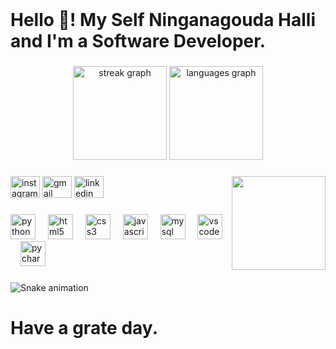 <br clear="both">

<h1 align="left">Hello 👋! My Self Ninganagouda Halli and I'm a Software Developer.</h1>

###

<div align="center">
  <img src="https://streak-stats.demolab.com?user=ningu93&locale=en&mode=weekly&theme=github_dark&hide_border=true&border_radius=0&date_format=[Y ]M j" height="150" alt="streak graph"  />
  <img src="https://github-readme-stats.vercel.app/api/top-langs?username=ningu93&locale=en&hide_title=true&layout=compact&card_width=320&langs_count=5&theme=github_dark&hide_border=true" height="150" alt="languages graph"  />
</div>

###

<img align="right" height="150" src="https://c8.alamy.com/comp/2M1506H/web-development-programmer-and-code-testing-in-augmented-reality-illustration-2M1506H.jpg"  />

###

<div align="left">
  <img src="https://raw.githubusercontent.com/maurodesouza/profile-readme-generator/master/src/assets/icons/social/instagram/default.svg" width="47" height="35" alt="instagram logo"  />
  <img src="https://raw.githubusercontent.com/maurodesouza/profile-readme-generator/master/src/assets/icons/social/gmail/default.svg" width="47" height="35" alt="gmail logo"  />
  <img src="https://raw.githubusercontent.com/maurodesouza/profile-readme-generator/master/src/assets/icons/social/linkedin/default.svg" width="47" height="35" alt="linkedin logo"  />
</div>

###

<div align="left">
  <img src="https://cdn.jsdelivr.net/gh/devicons/devicon/icons/python/python-original.svg" height="40" alt="python logo"  />
  <img width="12" />
  <img src="https://cdn.jsdelivr.net/gh/devicons/devicon/icons/html5/html5-original.svg" height="40" alt="html5 logo"  />
  <img width="12" />
  <img src="https://cdn.jsdelivr.net/gh/devicons/devicon/icons/css3/css3-original.svg" height="40" alt="css3 logo"  />
  <img width="12" />
  <img src="https://cdn.jsdelivr.net/gh/devicons/devicon/icons/javascript/javascript-original.svg" height="40" alt="javascript logo"  />
  <img width="12" />
  <img src="https://skillicons.dev/icons?i=mysql" height="40" alt="mysql logo"  />
  <img width="12" />
  <img src="https://cdn.jsdelivr.net/gh/devicons/devicon/icons/vscode/vscode-original.svg" height="40" alt="vscode logo"  />
  <img width="12" />
  <img src="https://cdn.jsdelivr.net/gh/devicons/devicon/icons/pycharm/pycharm-original.svg" height="40" alt="pycharm logo"  />
</div>

###

<img src="[https://raw.githubusercontent.com/ningu93/ningu93/output/](https://www.google.com/url?sa=i&url=https%3A%2F%2Fgiphy.com%2Fexplore%2Fcoding&psig=AOvVaw3AmRrtYYhR-xGkbuc93lbm&ust=1696946527466000&source=images&cd=vfe&opi=89978449&ved=0CA8QjRxqFwoTCICmj8uQ6YEDFQAAAAAdAAAAABAD)https://www.google.com/url?sa=i&url=https%3A%2F%2Fgiphy.com%2Fexplore%2Fcoding&psig=AOvVaw3AmRrtYYhR-xGkbuc93lbm&ust=1696946527466000&source=images&cd=vfe&opi=89978449&ved=0CA8QjRxqFwoTCICmj8uQ6YEDFQAAAAAdAAAAABAD" alt="Snake animation" />

###

<h1 align="left">Have a grate day.</h1>

###
